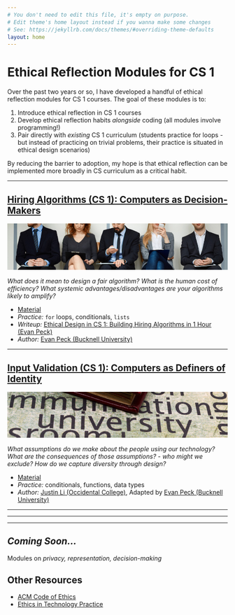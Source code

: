 ```yaml
---
# You don't need to edit this file, it's empty on purpose.
# Edit theme's home layout instead if you wanna make some changes
# See: https://jekyllrb.com/docs/themes/#overriding-theme-defaults
layout: home
---
```


# Ethical Reflection Modules for CS 1

Over the past two years or so, I have developed a handful of ethical reflection modules for CS 1 courses. The goal of these modules is to:
1. Introduce ethical reflection in CS 1 courses
2. Develop ethical reflection habits _alongside_ coding (all modules involve programming!)
3. Pair directly with _existing_ CS 1 curriculum (students practice for loops - but instead of practicing on trivial problems, their practice is situated in ethical design scenarios)

By reducing the barrier to adoption, my hope is that ethical reflection can be implemented more broadly in CS curriculum as a critical habit.

--------------------
## [Hiring Algorithms (CS 1): Computers as Decision-Makers](modules/hiring)

![ethical hiring](modules/hiring/img/hiring.jpg)

_What does it mean to design a fair algorithm? What is the human cost of efficiency? What systemic advantages/disadvantages are your algorithms likely to amplify?_
- [Material](modules/hiring)
- *Practice:* `for` loops, conditionals, `lists`
- *Writeup:* [Ethical Design in CS 1: Building Hiring Algorithms in 1 Hour (Evan Peck)](https://medium.com/bucknell-hci/ethical-design-in-cs-1-building-hiring-algorithms-in-1-hour-41d8c913859f)
- *Author:* [Evan Peck (Bucknell University)](http://www.eg.bucknell.edu/~emp017/)

--------------------
## [Input Validation (CS 1): Computers as Definers of Identity](modules/input)
![university](modules/input/img/university.jpg)

_What assumptions do we make about the people using our technology? What are the consequences of those assumptions? - who might we exclude? How do we capture diversity through design?_
- [Material](modules/input)
- *Practice:* conditionals, functions, data types
- *Author:* [Justin Li (Occidental College)](https://justinnhli.com/), Adapted by [Evan Peck (Bucknell University)](http://www.eg.bucknell.edu/~emp017/)

-------------------

<!-- ## [Ethical Engine 1 (CS1/2): Representation](modules/ethicalengine1)
![university](modules/ethicalengine1/img/people.jpg)
_How should we represent people in code? What are the implications of the representations we choose? How does our code reflect our values?_


- [Material](modules/ethicalengine1) _SOON..._ -->

--------------------
<!-- ## [Ethical Engine 2 (CS1/2): Computers as Moral Arbiters](modules/ethicalengine2) -->




---------------------


## _Coming Soon..._
Modules on _privacy, representation, decision-making_




## Other Resources
- [ACM Code of Ethics](https://www.acm.org/code-of-ethics)
- [Ethics in Technology Practice](https://www.scu.edu/ethics-in-technology-practice/)

<!-- ### Ethical Engine
- *Materials:* [Github repository](https://github.com/evanpeck/ethical_engine)
- *Practice:* Object-Oriented Programming and Design
- *Scenario:* [MIT's Moral Machine](http://moralmachine.mit.edu/) - the trolley problem resituated in the context of autonomous vehicles.
- *Ethical Questions:*
  - How do we represent people in OOP? What are the implications of representing physical features (like body weight) in code?
  - How do we write code that is forced to assign value to people (in this case, decide who the car kills and who it saves)? What is an 'ethical' design here?
  - How can we probe and audit existing code to understand its biases?
- *Write ups:*
  - Evan Peck (Bucknell University): [The Ethical Engine: Integrating Ethical Design into Intro Computer Science](https://medium.com/bucknell-hci/ethical-design-in-cs-1-building-hiring-algorithms-in-1-hour-41d8c913859f)
  - Justin Li (Occidental University): [Write Up the Ethical Engine Lab](https://howtostartacsdept.wordpress.com/2018/01/13/step-86-write-up-the-ethical-engine-lab/)

_... more coming soon..._  -->

<!--
### Ethical Hiring
- [Ethical Design in CS 1: Building Hiring Algorithms in 1 Hour](https://medium.com/bucknell-hci/ethical-design-in-cs-1-building-hiring-algorithms-in-1-hour-41d8c913859f) -->
